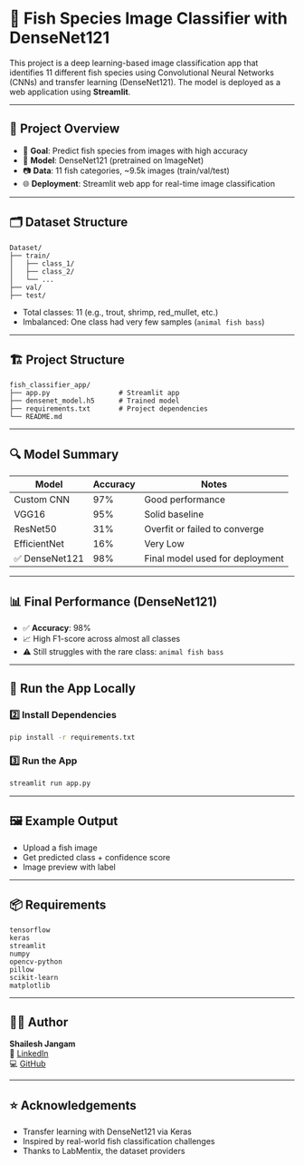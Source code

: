 
# 🐠 Fish Species Image Classifier with DenseNet121

This project is a deep learning-based image classification app that identifies 11 different fish species using Convolutional Neural Networks (CNNs) and transfer learning (DenseNet121). The model is deployed as a web application using **Streamlit**.

---

## 📌 Project Overview

- 🎯 **Goal**: Predict fish species from images with high accuracy
- 🧠 **Model**: DenseNet121 (pretrained on ImageNet)
- 📷 **Data**: 11 fish categories, ~9.5k images (train/val/test)
- 🌐 **Deployment**: Streamlit web app for real-time image classification

---

## 🗂️ Dataset Structure

```
Dataset/
├── train/
│   ├── class_1/
│   ├── class_2/
│   └── ...
├── val/
├── test/
```

- Total classes: 11 (e.g., trout, shrimp, red_mullet, etc.)
- Imbalanced: One class had very few samples (`animal fish bass`)

---

## 🏗️ Project Structure

```
fish_classifier_app/
├── app.py                 # Streamlit app
├── densenet_model.h5      # Trained model
├── requirements.txt       # Project dependencies
└── README.md
```

---

## 🔍 Model Summary

| Model        | Accuracy | Notes                             |
|--------------|----------|-----------------------------------|
| Custom CNN   | 97%      | Good performance                  |
| VGG16        | 95%      | Solid baseline                    |
| ResNet50     | 31%      | Overfit or failed to converge     |
| EfficientNet | 16%      | Very Low                         |
| ✅ DenseNet121 | 98%      | Final model used for deployment   |

---

## 📊 Final Performance (DenseNet121)

- ✅ **Accuracy**: 98%
- 📈 High F1-score across almost all classes
- ⚠️ Still struggles with the rare class: `animal fish bass`

---

## 🚀 Run the App Locally

### 2️⃣ Install Dependencies
```bash (prpmpt)
pip install -r requirements.txt
```

### 3️⃣ Run the App
```bash (prompt)
streamlit run app.py
```

---

## 🖼️ Example Output

- Upload a fish image
- Get predicted class + confidence score
- Image preview with label

---

## 📦 Requirements

```
tensorflow
keras
streamlit
numpy
opencv-python
pillow
scikit-learn
matplotlib
```

---

## 👨‍💻 Author

**Shailesh Jangam**  
🔗 [LinkedIn](https://linkedin.com/in/shailesh-jangam)  
💻 [GitHub](https://github.com/shailesh-jangam)

---

## ⭐️ Acknowledgements

- Transfer learning with DenseNet121 via Keras
- Inspired by real-world fish classification challenges
- Thanks to LabMentix, the dataset providers

